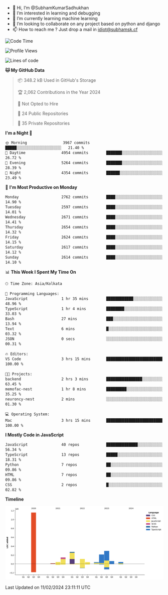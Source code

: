 - 👋 Hi, I’m @SubhamKumarSadhukhan
- 👀 I’m interested in learning and debugging
- 🌱 I’m currently learning machine learning
- 💞️ I’m looking to collaborate on any project based on python and django
- 📫 How to reach me ?
      Just drop a mail in idiot@subhamsk.cf

<!---
SubhamKumarSadhukhan/SubhamKumarSadhukhan is a ✨ special ✨ repository because its `README.md` (this file) appears on your GitHub profile.
You can click the Preview link to take a look at your changes.
--->


<!--START_SECTION:waka-->
![Code Time](http://img.shields.io/badge/Code%20Time-1%2C930%20hrs%2025%20mins-blue)

![Profile Views](http://img.shields.io/badge/Profile%20Views-0-blue)

![Lines of code](https://img.shields.io/badge/From%20Hello%20World%20I%27ve%20Written-2.4%20million%20lines%20of%20code-blue)

**🐱 My GitHub Data** 

> 📦 348.2 kB Used in GitHub's Storage 
 > 
> 🏆 2,062 Contributions in the Year 2024
 > 
> 🚫 Not Opted to Hire
 > 
> 📜 24 Public Repositories 
 > 
> 🔑 35 Private Repositories 
 > 
**I'm a Night 🦉** 

```text
🌞 Morning                3967 commits        █████░░░░░░░░░░░░░░░░░░░░   21.40 % 
🌆 Daytime                4954 commits        ███████░░░░░░░░░░░░░░░░░░   26.72 % 
🌃 Evening                5264 commits        ███████░░░░░░░░░░░░░░░░░░   28.39 % 
🌙 Night                  4354 commits        ██████░░░░░░░░░░░░░░░░░░░   23.49 % 
```
📅 **I'm Most Productive on Monday** 

```text
Monday                   2762 commits        ████░░░░░░░░░░░░░░░░░░░░░   14.90 % 
Tuesday                  2597 commits        ████░░░░░░░░░░░░░░░░░░░░░   14.01 % 
Wednesday                2671 commits        ████░░░░░░░░░░░░░░░░░░░░░   14.41 % 
Thursday                 2654 commits        ████░░░░░░░░░░░░░░░░░░░░░   14.32 % 
Friday                   2624 commits        ████░░░░░░░░░░░░░░░░░░░░░   14.15 % 
Saturday                 2617 commits        ████░░░░░░░░░░░░░░░░░░░░░   14.12 % 
Sunday                   2614 commits        ████░░░░░░░░░░░░░░░░░░░░░   14.10 % 
```


📊 **This Week I Spent My Time On** 

```text
🕑︎ Time Zone: Asia/Kolkata

💬 Programming Languages: 
JavaScript               1 hr 35 mins        ████████████░░░░░░░░░░░░░   48.96 % 
TypeScript               1 hr 4 mins         ████████░░░░░░░░░░░░░░░░░   33.03 % 
Bash                     27 mins             ███░░░░░░░░░░░░░░░░░░░░░░   13.94 % 
Text                     6 mins              █░░░░░░░░░░░░░░░░░░░░░░░░   03.32 % 
JSON                     0 secs              ░░░░░░░░░░░░░░░░░░░░░░░░░   00.31 % 

🔥 Editors: 
VS Code                  3 hrs 15 mins       █████████████████████████   100.00 % 

🐱‍💻 Projects: 
backend                  2 hrs 3 mins        ████████████████░░░░░░░░░   63.45 % 
memofac-nest             1 hr 8 mins         █████████░░░░░░░░░░░░░░░░   35.25 % 
neuroncy-nest            2 mins              ░░░░░░░░░░░░░░░░░░░░░░░░░   01.30 % 

💻 Operating System: 
Mac                      3 hrs 15 mins       █████████████████████████   100.00 % 
```

**I Mostly Code in JavaScript** 

```text
JavaScript               40 repos            ██████████████░░░░░░░░░░░   56.34 % 
TypeScript               13 repos            █████░░░░░░░░░░░░░░░░░░░░   18.31 % 
Python                   7 repos             ██░░░░░░░░░░░░░░░░░░░░░░░   09.86 % 
HTML                     7 repos             ██░░░░░░░░░░░░░░░░░░░░░░░   09.86 % 
CSS                      2 repos             █░░░░░░░░░░░░░░░░░░░░░░░░   02.82 % 
```



**Timeline**

![Lines of Code chart](https://raw.githubusercontent.com/SubhamKumarSadhukhan/SubhamKumarSadhukhan/main/assets/bar_graph.png)


 Last Updated on 11/02/2024 23:11:11 UTC
<!--END_SECTION:waka-->

